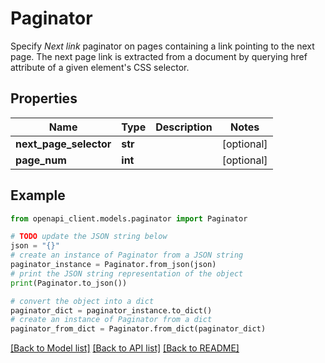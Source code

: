 # Paginator

Specify _Next link_ paginator on pages containing a link pointing to the next page. The next page link is extracted from a document by querying href attribute of a given element's CSS selector.

## Properties

Name | Type | Description | Notes
------------ | ------------- | ------------- | -------------
**next_page_selector** | **str** |  | [optional] 
**page_num** | **int** |  | [optional] 

## Example

```python
from openapi_client.models.paginator import Paginator

# TODO update the JSON string below
json = "{}"
# create an instance of Paginator from a JSON string
paginator_instance = Paginator.from_json(json)
# print the JSON string representation of the object
print(Paginator.to_json())

# convert the object into a dict
paginator_dict = paginator_instance.to_dict()
# create an instance of Paginator from a dict
paginator_from_dict = Paginator.from_dict(paginator_dict)
```
[[Back to Model list]](../README.md#documentation-for-models) [[Back to API list]](../README.md#documentation-for-api-endpoints) [[Back to README]](../README.md)


